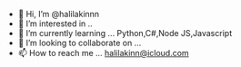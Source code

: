 - 👋 Hi, I’m @halilakinnn
- 👀 I’m interested in ..
- 🌱 I’m currently learning ... Python,C#,Node JS,Javascript
- 💞️ I’m looking to collaborate on ...
- 📫 How to reach me ... halilakinn@icloud.com

<!---
halilakinnn/halilakinnn is a ✨ special ✨ repository because its `README.md` (this file) appears on your GitHub profile.
You can click the Preview link to take a look at your changes.
--->
